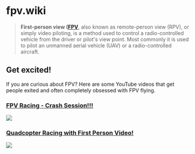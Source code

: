# fpv.wiki

> **First-person view ([FPV](http://en.wikipedia.org/wiki/First-person_view_%28radio_control%29)**, also known as remote-person view (RPV), or simply video piloting, is a method used to control a radio-controlled vehicle from the driver or pilot's view point. Most commonly it is used to pilot an unmanned aerial vehicle (UAV) or a radio-controlled aircraft.

## Get excited!

If you are curious about FPV? Here are some YouTube videos that get people exited and often completely obsessed with FPV flying.

### [FPV Racing - Crash Session!!!][youtube_fpv_racing]

[![](http://i1.ytimg.com/vi/NsxyV-kgfio/0.jpg)][youtube_fpv_racing]

### [Quadcopter Racing with First Person Video!][youtube_quadcopter_racing]

[![](http://i1.ytimg.com/vi/H19z1X3V4UQ/0.jpg)][youtube_quadcopter_racing]

[youtube_fpv_racing]: https://www.youtube.com/embed/H19z1X3V4UQ
[youtube_quadcopter_racing]: https://www.youtube.com/embed/H19z1X3V4UQ
